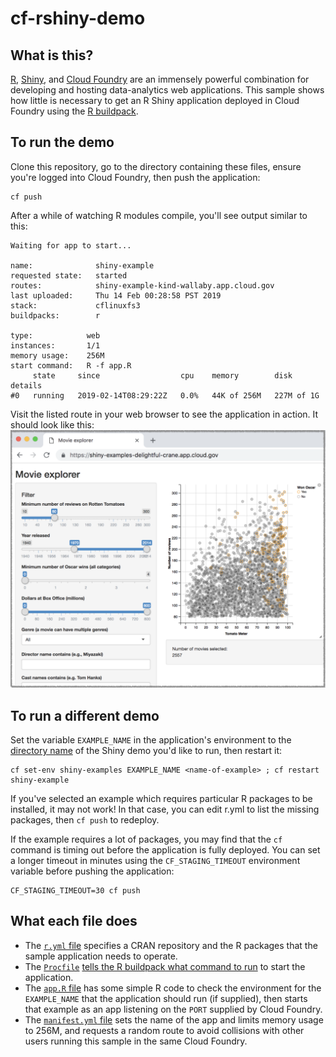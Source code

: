 # cf-rshiny-demo

## What is this?

[R](https://www.r-project.org/), [Shiny](https://shiny.rstudio.com/), and [Cloud Foundry](https://www.cloudfoundry.org/) are an immensely powerful combination for developing and hosting data-analytics web applications. This sample shows how little is necessary to get an R Shiny application deployed in Cloud Foundry using the [R buildpack](https://docs.cloudfoundry.org/buildpacks/r/index.html).

## To run the demo

Clone this repository, go to the directory containing these files, ensure you're logged into Cloud Foundry, then push the application:
```
cf push
```

After a while of watching R modules compile, you'll see output similar to this:
```
Waiting for app to start...

name:              shiny-example
requested state:   started
routes:            shiny-example-kind-wallaby.app.cloud.gov
last uploaded:     Thu 14 Feb 00:28:58 PST 2019
stack:             cflinuxfs3
buildpacks:        r

type:            web
instances:       1/1
memory usage:    256M
start command:   R -f app.R
     state     since                  cpu    memory        disk         details
#0   running   2019-02-14T08:29:22Z   0.0%   44K of 256M   227M of 1G
```

Visit the listed route in your web browser to see the application in action. It should look like this:
![Screenshot of a Chrome browser at a random URL showing the R Shiny movie explorer example](screenshot.png)

## To run a different demo

Set the variable `EXAMPLE_NAME` in the application's environment to the [directory name](https://github.com/rstudio/shiny-examples) of the Shiny demo you'd like to run, then restart it:
```
cf set-env shiny-examples EXAMPLE_NAME <name-of-example> ; cf restart shiny-example
```
If you've selected an example which requires particular R packages to be installed, it may not work! In that case, you can edit r.yml to list the missing packages, then `cf push` to redeploy. 

If the example requires a lot of packages, you may find that the `cf` command is timing out before the application is fully deployed. You can set a longer timeout in minutes using the `CF_STAGING_TIMEOUT` environment variable before pushing the application:
```
CF_STAGING_TIMEOUT=30 cf push
```

## What each file does

- The [`r.yml` file](r.yml) specifies a CRAN repository and the R packages that the sample application needs to operate.
- The [`Procfile`](Procfile) [tells the R buildpack what command to run](https://docs.cloudfoundry.org/buildpacks/r/index.html#start_command) to start the application.
- The [`app.R` file](app.R) has some simple R code to check the environment for the `EXAMPLE_NAME` that the application should run (if supplied), then starts that example as an app listening on the `PORT` supplied by Cloud Foundry.
- The [`manifest.yml` file](manifest.yml) sets the name of the app and limits memory usage to 256M, and requests a random route to avoid collisions with other users running this sample in the same Cloud Foundry.
